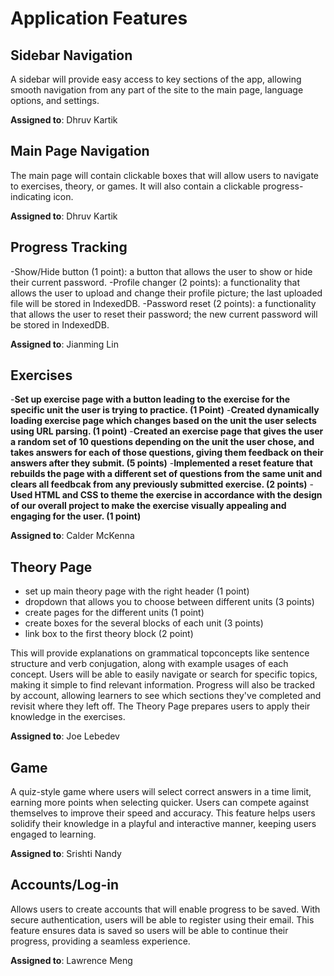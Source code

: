 # Application Features

## Sidebar Navigation

A sidebar will provide easy access to key sections of the app, allowing smooth navigation from any part of the site to the main page, language options, and settings.

**Assigned to**: Dhruv Kartik

## Main Page Navigation

The main page will contain clickable boxes that will allow users to navigate to exercises, theory, or games. It will also contain a clickable progress-indicating icon.

**Assigned to**: Dhruv Kartik

## Progress Tracking

-Show/Hide button (1 point): a button that allows the user to show or hide their current password.
-Profile changer (2 points): a functionality that allows the user to upload and change their profile picture; the last uploaded file will be stored in IndexedDB.
-Password reset (2 points): a functionality that allows the user to reset their password; the new current password will be stored in IndexedDB.

**Assigned to**: Jianming Lin

## Exercises

-**Set up exercise page with a button leading to the exercise for the specific unit the user is trying to practice. (1 Point)**
-**Created dynamically loading exercise page which changes based on the unit the user selects using URL parsing. (1 point)**
-**Created an exercise page that gives the user a random set of 10 questions depending on the unit the user chose, and takes answers for each of those questions, giving them feedback on their answers after they submit. (5 points)**
-**Implemented a reset feature that rebuilds the page with a different set of questions from the same unit and clears all feedbcak from any previously submitted exercise. (2 points)**
-**Used HTML and CSS to theme the exercise in accordance with the design of our overall project to make the exercise visually appealing and engaging for the user. (1 point)**

**Assigned to**: Calder McKenna

## Theory Page

- set up main theory page with the right header (1 point)
- dropdown that allows you to choose between different units (3 points)
- create pages for the different units (1 point) 
- create boxes for the several blocks of each unit (3 points)
- link box to the first theory block (2 point)

This will provide explanations on grammatical topconcepts like sentence structure and verb conjugation, along with example usages of each concept. Users will be able to easily navigate or search for specific topics, making it simple to find relevant information. Progress will also be tracked by account, allowing learners to see which sections they've completed and revisit where they left off. The Theory Page prepares users to apply their knowledge in the exercises.

**Assigned to**: Joe Lebedev

## Game

A quiz-style game where users will select correct answers in a time limit, earning more points when selecting quicker. Users can compete against themselves to improve their speed and accuracy. This feature helps users solidify their knowledge in a playful and interactive manner, keeping users engaged to learning.

**Assigned to**: Srishti Nandy

## Accounts/Log-in

Allows users to create accounts that will enable progress to be saved. With secure authentication, users will be able to register using their email. This feature ensures data is saved so users will be able to continue their progress, providing a seamless experience.

**Assigned to**: Lawrence Meng
